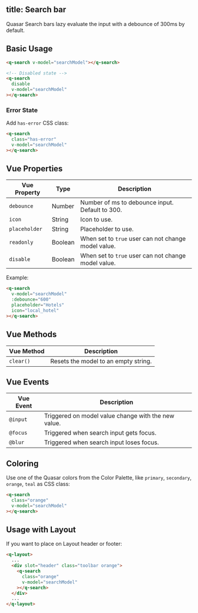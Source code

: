 title: Search bar
---

<input type="hidden" data-fullpage-demo="form/search">

Quasar Search bars lazy evaluate the input with a debounce of 300ms by default.

## Basic Usage

``` html
<q-search v-model="searchModel"></q-search>

<!-- Disabled state -->
<q-search
  disable
  v-model="searchModel"
></q-search>
```

### Error State
Add `has-error` CSS class:
``` html
<q-search
  class="has-error"
  v-model="searchModel"
></q-search>
```

## Vue Properties

| Vue Property | Type | Description |
| --- | --- | --- |
| `debounce` | Number | Number of ms to debounce input. Default to 300. |
| `icon` | String | Icon to use. |
| `placeholder` | String | Placeholder to use. |
| `readonly` | Boolean | When set to `true` user can not change model value. |
| `disable` | Boolean | When set to `true` user can not change model value. |

Example:
``` html
<q-search
  v-model="searchModel"
  :debounce="600"
  placeholder="Hotels"
  icon="local_hotel"
></q-search>
```

## Vue Methods
| Vue Method | Description |
| --- | --- |
| `clear()` | Resets the model to an empty string. |

## Vue Events
| Vue Event | Description |
| --- | --- |
| `@input` | Triggered on model value change with the new value. |
| `@focus` | Triggered when search input gets focus. |
| `@blur` | Triggered when search input loses focus. |

## Coloring
Use one of the Quasar colors from the Color Palette, like `primary`, `secondary`, `orange`, `teal` as CSS class:

``` html
<q-search
  class="orange"
  v-model="searchModel"
></q-search>
```

## Usage with Layout
If you want to place on Layout header or footer:
``` html
<q-layout>
  ...
  <div slot="header" class="toolbar orange">
    <q-search
      class="orange"
      v-model="searchModel"
    ></q-search>
  </div>
  ...
</q-layout>
```
